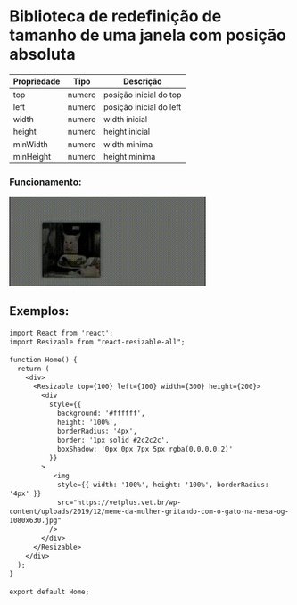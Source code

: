 # Biblioteca de redefinição de tamanho de uma janela com posição absoluta

| Propriedade | Tipo |  Descrição|
| ------------------- | ------------------- | ------------------- |
|  top | numero |  posição inicial do top |
|  left | numero | posição inicial do left |
|  width | numero |  width inicial |
|  height | numero |  height inicial |
|  minWidth | numero |  width minima |
|  minHeight | numero |  height minima |

### Funcionamento:

<img src="https://github.com/taisspadotin/resizable-image-tsx/blob/master/public/funcionamento.gif?raw=true"/>

## Exemplos:

```
import React from 'react';
import Resizable from "react-resizable-all";

function Home() {
  return (
    <div>
      <Resizable top={100} left={100} width={300} height={200}>
        <div
          style={{
            background: '#ffffff',
            height: '100%',
            borderRadius: '4px',
            border: '1px solid #2c2c2c',
            boxShadow: '0px 0px 7px 5px rgba(0,0,0,0.2)'
          }}
        >
           <img
            style={{ width: '100%', height: '100%', borderRadius: '4px' }}
            src="https://vetplus.vet.br/wp-content/uploads/2019/12/meme-da-mulher-gritando-com-o-gato-na-mesa-og-1080x630.jpg"
          />
        </div>
      </Resizable>
    </div>
  );
}

export default Home;
```
